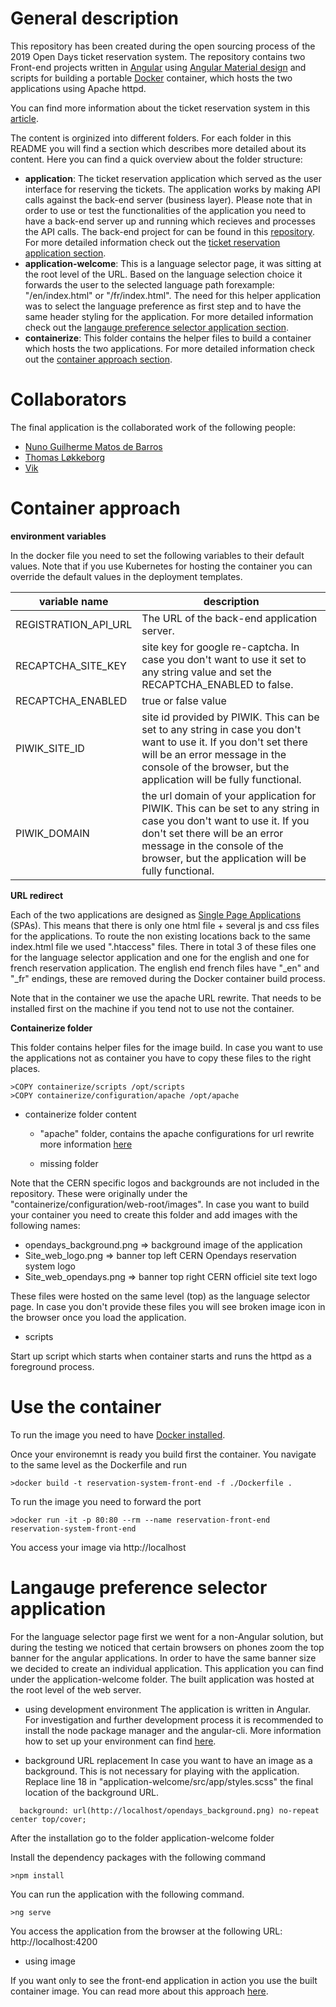 # General description

This repository has been created during the open sourcing process of the 2019 Open Days ticket reservation system. The repository contains two Front-end projects written in [Angular](https://angular.io/) using [Angular Material design](https://material.angular.io/) and scripts for building a portable [Docker](https://www.docker.com/) container, which hosts the two applications using Apache httpd. 

You can find more information about the ticket reservation system in this [article](https://db-blog.web.cern.ch/blog/viktor-kozlovszky/2019-10-open-days-reservation-systems-high-level-overview-2019).

The content is orginized into different folders. For each folder in this README you will find a section which describes more detailed about its content. Here you can find a quick overview about the folder structure:
* **application**: The ticket reservation application which served as the user interface for reserving the tickets. The application works by making API calls against the back-end server (business layer). Please note that in order to use or test the functionalities of the application you need to have a back-end server up and running which recieves and processes the API calls. The back-end project for can be found in this [repository](). For more detailed information check out the [ticket reservation application section](#Ticket-reservation-application).
* **application-welcome**: This is a language selector page, it was sitting at the root level of the URL. Based on the language selection choice it forwards the user to the selected language path forexample: "/en/index.html" or "/fr/index.html". The need for this helper application was to select the language preference as first step and to have the same header styling for the application. For more detailed information check out the [langauge preference selector application section](#Langauge-preference-selector-application).
* **containerize**: This folder contains the helper files to build a container which hosts the two applications. For more detailed information check out the [container approach section](#Container-approach).

# Collaborators

The final application is the collaborated work of the following people:
* [Nuno Guilherme Matos de Barros](https://github.com/ngmatos)
* [Thomas Løkkeborg](https://github.com/tholok97)
* [Vik](https://github.com/kviktorman)

# Container approach

**environment variables**

In the docker file you need to set the following variables to their default values. Note that if you use Kubernetes for hosting the container you can override the default values in the deployment templates.

| variable name | description |
| --- | --- |
| REGISTRATION_API_URL | The URL of the back-end application server. |
| RECAPTCHA_SITE_KEY | site key for google re-captcha. In case you don't want to use it set to any string value and set the RECAPTCHA_ENABLED to false. |
| RECAPTCHA_ENABLED | true or false value  |
| PIWIK_SITE_ID | site id provided by PIWIK. This can be set to any string in case you don't want to use it. If you don't set there will be an error message in the console of the browser, but the application will be fully functional. |
| PIWIK_DOMAIN | the url domain of your application for PIWIK. This can be set to any string in case you don't want to use it. If you don't set there will be an error message in the console of the browser, but the application will be fully functional. |

**URL redirect**

Each of the two applications are designed as [Single Page Applications](https://en.wikipedia.org/wiki/Single-page_application) (SPAs). This means that there is only one html file + several js and css files for the applications. To route the non existing locations back to the same index.html file we used ".htaccess" files. There in total 3 of these files one for the language selector application and one for the english and one for french reservation application. The english end french files have "_en" and "_fr" endings, these are removed during the Docker container build process.

Note that in the container we use the apache URL rewrite. That needs to be installed first on the machine if you tend not to use not the container. 

**Containerize folder**

This folder contains helper files for the image build. In case you want to use the applications not as container you have to copy these files to the right places. 

```
>COPY containerize/scripts /opt/scripts
>COPY containerize/configuration/apache /opt/apache
```

- containerize folder content 
  * "apache" folder, contains the apache configurations for url rewrite more information [here](#URL-redirect)

  * missing folder

Note that the CERN specific logos and backgrounds are not included in the repository. These were originally under the "containerize/configuration/web-root/images". In case you want to build your container you need to create this folder and add images with the following names:
* opendays_background.png => background image of the application
* Site_web_logo.png =>  banner top left CERN Opendays reservation system logo 
* Site_web_opendays.png =>  banner top right CERN officiel site text logo

These files were hosted on the same level (top) as the language selector page. In case you don't provide these files you will see broken image icon in the browser once you load the application.

- scripts

Start up script which starts when container starts and runs the httpd as a foreground process.

# Use the container

To run the image you need to have [Docker installed](https://docs.docker.com/install/).

Once your environemnt is ready you build first the container. You navigate to the same level as the Dockerfile and run

```
>docker build -t reservation-system-front-end -f ./Dockerfile .
```

To run the image you need to forward the port 

```
>docker run -it -p 80:80 --rm --name reservation-front-end reservation-system-front-end
```

You access your image via http://localhost

# Langauge preference selector application

For the language selector page first we went for a non-Angular solution, but during the testing we noticed that certain browsers on phones zoom the top banner for the angular applications. In order to have the same banner size we decided to create an individual application. This application you can find under the application-welcome folder. The built application was hosted at the root level of the web server.

* using development environment 
The application is written in Angular. For investigation and further development process it is recommended to install the node package manager and the angular-cli.
More information how to set up your environment can find [here](https://angular.io/guide/setup-local).

* background URL replacement
In case you want to have an image as a background. This is not necessary for playing with the application.
Replace line 18 in "application-welcome/src/app/styles.scss" the final location of the background URL. 
```
  background: url(http://localhost/opendays_background.png) no-repeat center top/cover;
```



After the installation go to the folder application-welcome folder 

Install the dependency packages with the following command
```
>npm install
```

You can run the application with the following command. 

```
>ng serve
```

You access the application from the browser at the following URL: http://localhost:4200

* using image

If you want only to see the front-end application in action you use the built container image. You can read more about this approach [here](#Use-the-container).
